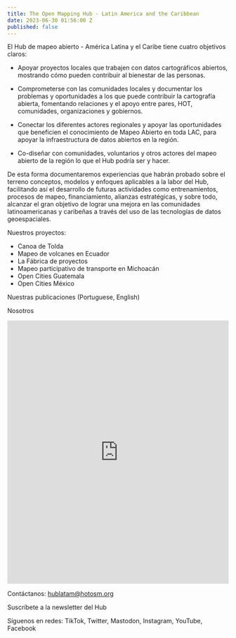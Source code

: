 ```yaml
---
title: The Open Mapping Hub - Latin America and the Caribbean
date: 2023-06-30 01:56:00 Z
published: false
---
```


El Hub de mapeo abierto - América Latina y el Caribe tiene cuatro objetivos claros: 

* Apoyar proyectos locales que trabajen con datos cartográficos abiertos, mostrando cómo pueden contribuir al bienestar de las personas.

* Comprometerse con las comunidades locales y documentar los problemas y oportunidades a los que puede contribuir la cartografía abierta, fomentando relaciones y el apoyo entre pares, HOT, comunidades, organizaciones y gobiernos.

* Conectar los diferentes actores regionales y apoyar las oportunidades que beneficien el conocimiento de Mapeo Abierto en toda LAC, para apoyar la infraestructura de datos abiertos en la región.

* Co-diseñar con comunidades, voluntarios y otros actores del mapeo abierto de la región lo que el Hub podría ser y hacer.

De esta forma documentaremos experiencias que habrán probado sobre el terreno conceptos, modelos y enfoques aplicables a la labor del Hub, facilitando así el desarrollo de futuras actividades como entrenamientos, procesos de mapeo, financiamiento, alianzas estratégicas, y sobre todo, alcanzar el gran objetivo de lograr una mejora en las comunidades latinoamericanas y caribeñas a través del uso de las tecnologías de datos geoespaciales.

Nuestros proyectos: 
* Canoa de Tolda
* Mapeo de volcanes en Ecuador
* La Fábrica de proyectos
* Mapeo participativo de transporte en Michoacán
* Open Cities Guatemala
* Open Cities México

 

Nuestras publicaciones (Portuguese, English)

Nosotros 
<iframe src="https://uploads.knightlab.com/storymapjs/e120c697c1124821d49174a85168e18d/equipo-alfa-del-hub-de-mapeo-abierto-de-america-latina/index.html" frameborder="0" width="100%" height="600"></iframe>
 

Contáctanos: hublatam@hotosm.org 

Suscríbete a la newsletter del Hub 

Síguenos en redes: TikTok, Twitter, Mastodon, Instagram, YouTube, Facebook